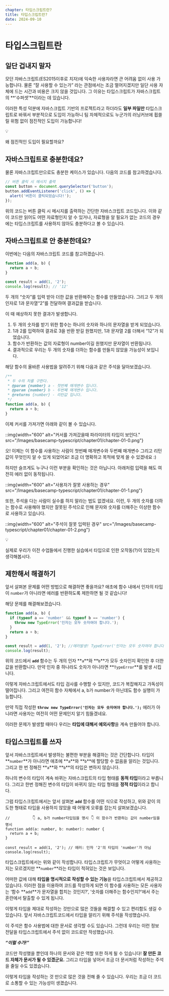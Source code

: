 ```yaml
---
chapter: 타입스크립트란?
title: 타입스크립트란?
date: 2024-09-10
---
```


# 타입스크립트란

## 일단 겁내지 말자

모던 자바스크립트(ES2015이후로 치자)에 익숙한 사용자라면 큰 어려움 없이 사용 가능합니다. 물론 “잘 사용할 수 있는가” 라는 관점에서는 조금 멀어지겠지만 일단 사용 자체에 드는 시간과 비용은 크지 않을 것입니다. 그 이유는 타입스크립트가 자바스크립트의 **‘수퍼셋’**이라는 데 있습니다.

이러한 특성 덕분에 자바스크립트 기반의 프로젝트라고 하더라도 **일부 파일만** 타입스크립트로 바꿔서 부분적으로 도입이 가능하니 팀 자체적으로도 누군가의 러닝커브에 휩쓸릴 위험 없이 점진적인 도입이 가능합니다!

<aside>
💡

왜 점진적인 도입이 필요할까요?

</aside>

## 자바스크립트로 충분한데요?

물론 자바스크립트만으로도 충분한 케이스가 있습니다. 다음의 코드를 참고하겠습니다.

```jsx
// 버튼 클릭 시 메시지 출력
const button = document.querySelector('button');
button.addEventListener('click', () => {
  alert('버튼이 클릭되었습니다!');
});
```

위의 코드는 버튼 클릭 시 메시지를 출력하는 간단한 자바스크립트 코드입니다.
이와 같이 코드만 읽어도 어떤 자료형인지 알 수 있거나, 자료형을 알 필요가 없는 코드의 경우에는 타입스크립트를 사용하지 않아도 충분하다고 볼 수 있습니다.

## 자바스크립트로 안 충분한데요?

이번에는 다음의 자바스크립트 코드를 참고하겠습니다.

```jsx
function add(a, b) {
  return a + b;
}

const result = add(1, '2');
console.log(result); // '12'
```

두 개의 “숫자”를 입력 받아 더한 값을 반환해주는 함수를 만들었습니다. 그리고 두 개의 인자로 1과 문자열“2”를 전달하여 결과값을 받습니다.

이 때 예상하지 못한 결과가 발생합니다.

1. 두 개의 숫자를 받기 위한 함수는 하나의 숫자와 하나의 문자열을 받게 되었습니다.
2. 1과 2를 입력하여 결과로 3을 반환 받길 원했지만, 1과 문자열 2를 더해서 “12”가 되었습니다.
3. 함수가 반환하는 값의 자료형이 number이길 원했지만 문자열이 반환됩니다.
4. 결과적으로 우리는 두 개의 숫자를 더하는 함수를 만들지 않았을 가능성이 보입니다.

해당 함수의 올바른 사용법을 알려주기 위해 다음과 같은 주석을 달아보겠습니다.

```jsx
/**
 * 두 수의 차를 구한다.
 * @param {number} a - 첫번째 매개변수 입니다.
 * @param {number} b - 두번째 매개변수 입니다.
 * @returns {number} - 리턴값 입니다.
 */
function add(a, b) {
  return a + b;
}
```

이제 커서를 가져가면 아래와 같이 볼 수 있습니다.

::img{width="600" alt="커서를 가져갔을때 파라미터의 타입이 보인다." src="/Images/basecamp-typescript/chapter01/chapter-01-0.png"}

오! 이제는 이 함수를 사용하는 사람이 첫번째 매개변수와 두번째 매개변수 그리고 리턴값이 무엇인지 알 수 있게 되었어요! 조금 더 명확하고 목적에 맞게 쓸 수 있겠네요 :)

하지만 슬프게도 누구나 이런 부분을 확인하는 것은 아닙니다. 아래처럼 입력을 해도 여전히 에러 없이 동작됩니다.

::img{width="600" alt="사용자가 잘못 사용하는 경우" src="/Images/basecamp-typescript/chapter01/chapter-01-1.png"}

또한, 주석을 다는 사람이 실수를 하지 말라는 법도 없겠네요. 이런, 두 개의 숫자를 더하는 함수로 사용해야 했지만 잘못된 주석으로 인해 문자와 숫자를 더해주는 이상한 함수로 사용하고 있습니다.

::img{width="600" alt="주석이 잘못 입력된 경우" src="/Images/basecamp-typescript/chapter01/chapter-01-2.png"}

<aside>
💡

실제로 우리가 이전 수업들에서 진행한 실습에서 타입으로 인한 오작동(?)이 있었는지 생각해봅시다.

</aside>

## 제한해서 해결하기

앞서 살펴본 문제를 어떤 방법으로 해결하면 좋을까요? 애초에 함수 내에서 인자의 타입이 `number`가 아니라면 에러를 반환하도록 제한하면 될 것 같습니다!

해당 문제를 해결해보겠습니다.

```jsx
function add(a, b) {
  if (typeof a == 'number' && typeof b == 'number') {
    throw new TypeError('인자는 모두 숫자여야 합니다.');
  }
  return a + b;
}

const result = add(1, '2'); //에러발생! TypeError('인자는 모두 숫자여야 합니다.')
console.log(result);
```

위의 코드에서 **`add`** 함수는 두 개의 인자 **`a`**와 **`b`**가 모두 숫자인지 확인한 후 더한 값을 반환합니다. 만약 인자 중 하나라도 숫자가 아니라면 **`TypeError`**를 발생 시킵니다.

이렇게 자바스크립트에서도 타입 검사를 수행할 수 있지만, 코드가 복잡해지고 가독성이 떨어집니다. 그리고 여전히 함수 자체에서 a, b가 number가 아닌데도 함수 실행이 가능합니다.

만약 직접 작성한 **`throw new TypeError('인자는 모두 숫자여야 합니다.');`** 에러가 아니라면 사용자는 여전히 어떤 문제인지 알기 힘들겠네요.

이러한 문제가 발생할 때마다 우리는 **타입에 대해서 예외사항**을 계속 만들어야 합니다.

## 타입스크립트를 쓰자

앞서 자바스크립트에서 발생하는 불편한 부분을 해결하는 것은 간단합니다. 타입이 **`number`**가 아니라면 애초에 **`a`**와 **`b`**에 할당할 수 없음을 알리는 것입니다. 그리고 한 번 정해진 **`a`**와 **`b`**의 타입은 변하지 않습니다.

하나의 변수의 타입이 계속 바뀌는 자바스크립트의 타입 형태를 **동적 타입**이라고 부릅니다. 그리고 한번 정해진 변수의 타입이 바뀌지 않는 타입 형태를 **정적 타입**이라고 합니다.

그럼 타입스크립트에서는 앞서 살펴본 **`add`** 함수를 어떤 식으로 작성하고, 위와 같이 의도한 형태로 타입을 사용하지 않았을 때 어떻게 오류를 잡는지 살펴보겠습니다.

```tsx
//          👇 a, b가 number타입임을 명시 👇 이 함수가 반환하는 값이 number임을 명시
function add(a: number, b: number): number {
  return a + b;
}

const result = add(1, '2'); // 에러: 인자 '2'의 타입이 'number'가 아님
console.log(result);
```

타입스크립트에서는 위와 같이 작성합니다. 타입스크립트가 무엇이고 어떻게 사용하는지는 모르겠지만 **`number`**라는 타입이 적혀있는 것은 보입니다.

어떠한 값에 대해 **타입을 명시적으로 작성할 수 있는 기능**을 타입스크립트에서 제공하고 있습니다. 이러한 점을 이용하여 코드를 작성하게 되면 이 함수를 사용하는 모든 사용자는 ‘함수 **`add`**가 문자열을 합치는 것인지?’, ‘숫자를 더해주는 함수인지?’에서 주는 혼란에서 탈출할 수 있게 됩니다.

이렇게 타입을 제대로 작성하는 것만으로 많은 것들을 해결할 수 있고 편리함도 생길 수 있습니다. 앞서 자바스크립트코드에서 타입을 알리기 위해 주석을 작성했습니다.

이 주석은 함수 사용법에 대한 문서로 생각할 수도 있습니다. 그런데 우리는 이런 정보 전달을 타입스크립트에서 주석 없이 코드로만 작성했습니다.

**_“이럴 수가!”_**

코드만 작성했을 뿐인데 하나의 문서와 같은 역할 또한 하게 될 수 있습니다! **잘 만든 코드 자체가 문서가 될 수 있겠군요.** 그리고 타입을 넣어서 조금 더 문서처럼 작성하는 주석을 줄일 수도 있겠습니다.

이렇게 타입을 작성하는 것 만으로 많은 것을 전해 줄 수 있습니다. 우리는 조금 더 코드로 소통할 수 있는 가능성이 생겼습니다.

---
